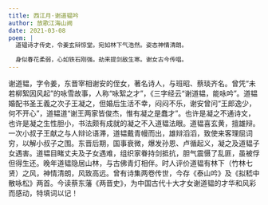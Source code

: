 ```yaml
---
title: 西江月·谢道韫吟
author: 放歌江海山阙
date: 2021-03-08
poem: |
  道韫诗才传史，令姜玄辩惊堂。宛如林下气浩然。姿态神情清朗。

  身似春花柔弱，心如铁石刚强。劫来提剑敌生寒。谢女古今传唱。
---
```


谢道韫，字令姜，东晋宰相谢安的侄女，著名诗人，与班昭、蔡琰齐名。曾凭“未若柳絮因风起”的咏雪故事，人称“咏絮之才”，《三字经云“谢道韫，能咏吟”。道韫婚配书圣王義之次子王凝之，但婚后生活不幸，闷闷不乐，谢安曾问“王郎逸少，何不开心”，道韫道“谢王两家皆俊杰，惟有凝之是蠢才”。也许是凝之不通诗文，也许是凝之生性胆小，书法颇有成就的凝之不入道韫法眼。道韫喜玄黄，擅雄辩。一次小叔子王献之与人辩论语滞，道韫戴青幔而出，雄辩滔滔，致使来客理屈词穷，以解小叔子之围。东晋后期，国事衰微，爆发孙恩、卢循起义，凝之及道韫子女遇害。道韫目睹丈夫及子女遇难，组织家眷持剑抵抗，胆气震慑了乱匪，虽被俘但得生还。晚年道韫隐居山林，与古佛青灯相伴。时人评价道韫有林下（竹林七贤）之风，神情清朗，风致高远。曾有诗集两卷传世，今存《泰山吟》及《拟嵇中散咏松》两首。今读蔡东藩《两晋史》，为中国古代十大才女谢道韫的才华和风彩而感动，特填词以记！
